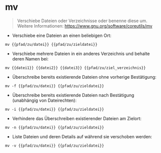 # mv

> Verschiebe Dateien oder Verzeichnisse oder benenne diese um.
> Weitere Informationen: <https://www.gnu.org/software/coreutils/mv>

- Verschiebe eine Dateien an einen beliebigen Ort:

`mv {{pfad/zu/datei}} {{pfad/zu/zieldatei}}`

- Verschiebe mehrere Dateien in ein anderes Verzeichnis und behalte deren Namen bei:

`mv {{datei1}} {{datei2}} {{datei3}} {{pfad/zu/ziel_verzeichnis}}`

- Überschreibe bereits existierende Dateien ohne vorherige Bestätigung:

`mv -f {{pfad/zu/datei}} {{pfad/zu/zieldatei}}`

- Überschreibe bereits existierende Dateien nach Bestätigung (unabhängig von Dateirechten):

`mv -i {{pfad/zu/datei}} {{pfad/zu/zieldatei}}`

- Verhindere das Überschreiben existierender Dateien am Zielort:

`mv -n {{pfad/zu/datei}} {{pfad/zu/zieldatei}}`

- Liste Dateien und deren Details auf während sie verschoben werden:

`mv -v {{pfad/zu/datei}} {{pfad/zu/zieldatei}}`

